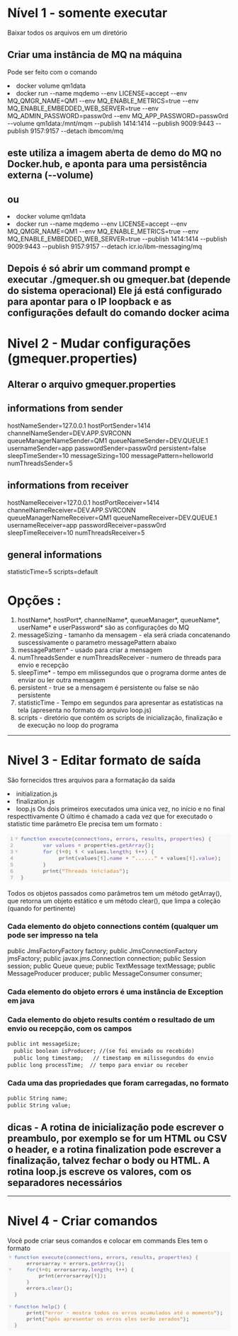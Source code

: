 
# Nível 1 - somente executar 

Baixar todos os arquivos em um diretório 

## Criar uma instância de MQ na máquina
Pode ser feito com o comando </br>

<li>docker volume qm1data</li>
<li>docker run --name mqdemo --env LICENSE=accept --env MQ_QMGR_NAME=QM1 --env MQ_ENABLE_METRICS=true --env MQ_ENABLE_EMBEDDED_WEB_SERVER=true --env MQ_ADMIN_PASSWORD=passw0rd --env MQ_APP_PASSWORD=passw0rd --volume qm1data:/mnt/mqm --publish 1414:1414 --publish 9009:9443 --publish 9157:9157 --detach ibmcom/mq</li>

## este utiliza a imagem aberta de demo do MQ no Docker.hub, e aponta para uma persistência externa (--volume)
## ou

<li>docker volume qm1data</li>
<li>docker run --name mqdemo --env LICENSE=accept --env MQ_QMGR_NAME=QM1 --env MQ_ENABLE_METRICS=true --env MQ_ENABLE_EMBEDDED_WEB_SERVER=true --publish 1414:1414 --publish 9009:9443 --publish 9157:9157 --detach icr.io/ibm-messaging/mq</li>

Depois é só abrir um command prompt e executar ./gmequer.sh ou gmequer.bat (depende do sistema operacional)
Ele já está configurado para apontar para o IP loopback e as configurações default do comando docker acima
---------------------------------------------------------------------------------------------------------------
# Nivel 2 - Mudar configurações (gmequer.properties)

## Alterar o arquivo gmequer.properties
## informations from sender
hostNameSender=127.0.0.1
hostPortSender=1414
channelNameSender=DEV.APP.SVRCONN
queueManagerNameSender=QM1
queueNameSender=DEV.QUEUE.1
usernameSender=app
passwordSender=passw0rd
persistent=false
sleepTimeSender=10
messageSizing=100
messagePattern=helloworld
numThreadsSender=5

## informations from receiver
hostNameReceiver=127.0.0.1
hostPortReceiver=1414
channelNameReceiver=DEV.APP.SVRCONN
queueManagerNameReceiver=QM1
queueNameReceiver=DEV.QUEUE.1
usernameReceiver=app
passwordReceiver=passw0rd
sleepTimeReceiver=10
numThreadsReceiver=5

## general informations
statisticTime=5
scripts=default

# Opções :
1. hostName*, hostPort*, channelName*, queueManager*, queueName*, userName* e userPassword* são as configurações do MQ 
2. messageSizing - tamanho da mensagem - ela será criada concatenando suscessivamente o parametro messagePattern abaixo
3. messagePattern* - usado para criar a mensagem
4. numThreadsSender e numThreadsReceiver - numero de threads para envio e recepção
7. sleepTime* - tempo em milissegundos que o programa dorme antes de enviar ou ler outra mensagem
8. persistent - true se a mensagem é persistente ou false se não persistente
9. statisticTime - Tempo em segundos para apresentar as estatísticas na tela (apresenta no formato do arquivo loop.js)
10. scripts - diretório que contém os scripts de inicialização, finalização e de execução no loop do programa
---------------------------------------------------------------------------------------------------------------
# Nivel 3 - Editar formato de saída
São fornecidos ttres arquivos para a formatação da saída
<li> initialization.js
<li> finalization.js
<li> loop.js
Os dois primeiros executados uma única vez, no início e no final respecttivamente
O último é chamado a cada vez que for executado o statistic time parâmetro
Ele precisa tem um formato : 

![](initialization.png)
  
Todos os objetos passados como parâmetros tem um método getArray(), que retorna um objeto estático e um método clear(), que limpa a coleção (quando for pertinente)

### Cada elemento do objeto connections contém (qualquer um pode ser impresso na tela
  public JmsFactoryFactory factory;
	public JmsConnectionFactory jmsFactory;
	public javax.jms.Connection connection;
	public Session session;
	public Queue queue;
	public TextMessage textMessage;
	public MessageProducer producer;
	public MessageConsumer consumer;
### Cada elemento do objeto errors é uma instância de Exception em java
### Cada elemento do objeto results contém o resultado de um envio ou recepção, com os campos
  	public int messageSize;  
	  public boolean isProducer; //(se foi enviado ou recebido)
	  public long timestamp;   // timestamp em milissegundos do envio
    public long processTime;  // tempo para enviar ou receber
### Cada uma das propriedades que foram carregadas, no formato 
    public String name;
    public String value;
## dicas - A rotina de inicialização pode escrever o preambulo, por exemplo se for um HTML ou CSV o header, e a rotina finalization pode escrever a finalização, talvez fechar o body ou HTML. A rotina loop.js escreve os valores, com os separadores necessários
---------------------------------------------------------------------------------------------------------------
# Nivel 4 - Criar comandos
  Você pode criar seus comandos e colocar em commands
  Eles tem o formato
  ![](error.png)
  
